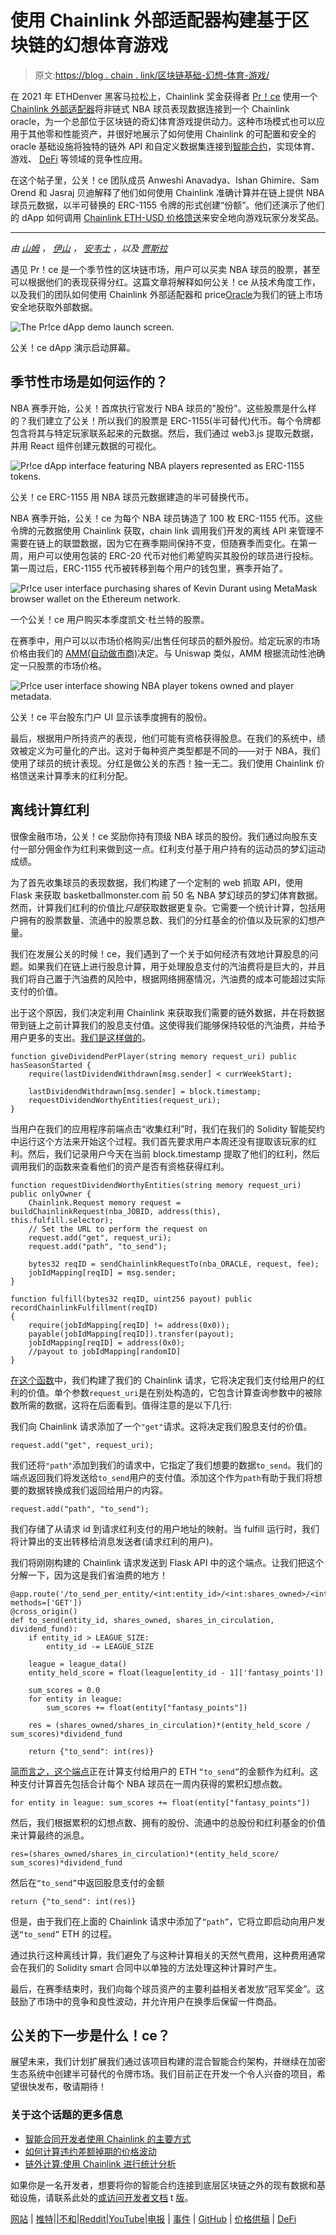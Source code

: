 # 使用 Chainlink 外部适配器构建基于区块链的幻想体育游戏

> 原文:[https://blog . chain . link/区块链基础-幻想-体育-游戏/](https://blog.chain.link/blockchain-based-fantasy-sports-game/)

在 2021 年 ETHDenver 黑客马拉松上，Chainlink 奖金获得者 [Pr！ce](https://devfolio.co/submissions/stonks-9f8d) 使用一个 [Chainlink 外部适配器](https://docs.chain.link/docs/external-adapters)将非链式 NBA 球员表现数据连接到一个 Chainlink oracle，为一个总部位于区块链的奇幻体育游戏提供动力。这种市场模式也可以应用于其他零和性能资产，并很好地展示了如何使用 Chainlink 的可配置和安全的 oracle 基础设施将独特的链外 API 和自定义数据集连接到[智能合约](https://chain.link/education/smart-contracts)，实现体育、游戏、 [DeFi](https://chain.link/education/defi) 等领域的竞争性应用。

在这个帖子里，公关！ce 团队成员 Anweshi Anavadya、Ishan Ghimire、Sam Orend 和 Jasraj 贝迪解释了他们如何使用 Chainlink 准确计算并在链上提供 NBA 球员元数据，以半可替换的 ERC-1155 令牌的形式创建“份额”。他们还演示了他们的 dApp 如何调用 [Chainlink ETH-USD 价格馈送](https://data.chain.link/eth-usd)来安全地向游戏玩家分发奖品。

* * *

*由* [*山姆*](https://www.linkedin.com/in/sam-orend/) *，* [*伊山*](https://www.linkedin.com/in/ishan-ghimire/) *，* [*安韦士*](https://www.linkedin.com/in/anweshianavadya/) *，以及* [*贾斯拉*](https://twitter.com/ret2jazzy)

遇见 Pr！ce 是一个季节性的区块链市场，用户可以买卖 NBA 球员的股票，甚至可以根据他们的表现获得分红。这篇文章将解释如何公关！ce 从技术角度工作，以及我们的团队如何使用 Chainlink 外部适配器和 price[Oracle](https://chain.link/education/blockchain-oracles)为我们的链上市场安全地获取外部数据。



![The Pr!ce dApp demo launch screen.](../Images/a2febacd5661f34875956b151c0491e7.png)

<figcaption class="wp-caption-text">公关！ce dApp 演示启动屏幕。</figcaption>



<figcaption></figcaption>



## 季节性市场是如何运作的？

NBA 赛季开始，公关！首席执行官发行 NBA 球员的"股份"。这些股票是什么样的？我们建立了公关！所以我们的股票是 ERC-1155(半可替代)代币。每个令牌都包含将其与特定玩家联系起来的元数据。然后，我们通过 web3.js 提取元数据，并用 React 组件创建元数据的可视化。



![Pr!ce dApp interface featuring NBA players represented as ERC-1155 tokens.](../Images/3723ece38d456995bf4eafe3f26d7244.png)

<figcaption class="wp-caption-text">公关！ce ERC-1155 用 NBA 球员元数据建造的半可替换代币。</figcaption>



<figcaption></figcaption>



NBA 赛季开始，公关！ce 为每个 NBA 球员铸造了 100 枚 ERC-1155 代币。这些令牌的元数据使用 Chainlink 获取，chain link 调用我们开发的离线 API 来管理不需要在链上的联盟数据，因为它在赛季期间保持不变，但随赛季而变化。在第一周，用户可以使用包装的 ERC-20 代币对他们希望购买其股份的球员进行投标。第一周过后，ERC-1155 代币被转移到每个用户的钱包里，赛季开始了。



![Pr!ce user interface purchasing shares of Kevin Durant using MetaMask browser wallet on the Ethereum network.](../Images/b2c121a1c4aef4f34f2b286a41c2e081.png)

<figcaption class="wp-caption-text">一个公关！ce 用户购买本季度凯文·杜兰特的股票。</figcaption>



<figcaption></figcaption>



在赛季中，用户可以以市场价格购买/出售任何球员的额外股份。给定玩家的市场价格由我们的 [AMM(自动做市商)](https://blog.chain.link/challenges-in-defi-how-to-bring-more-capital-and-less-risk-to-automated-market-maker-dexs/)决定。与 Uniswap 类似，AMM 根据流动性池确定一只股票的市场价格。



![Pr!ce user interface showing NBA player tokens owned and player metadata.](../Images/c10a5db90ba5d951e5b9f3795d6ca62d.png)

<figcaption class="wp-caption-text">公关！ce 平台股东门户 UI 显示该季度拥有的股份。</figcaption>



<figcaption></figcaption>



最后，根据用户所持资产的表现，他们可能有资格获得股息。在我们的系统中，绩效被定义为可量化的产出。这对于每种资产类型都是不同的——对于 NBA，我们使用了球员的统计表现。分红是做公关的东西！独一无二。我们使用 Chainlink 价格馈送来计算季末的红利分配。

## 离线计算红利

很像金融市场，公关！ce 奖励你持有顶级 NBA 球员的股份。我们通过向股东支付一部分佣金作为红利来做到这一点。红利支付基于用户持有的运动员的梦幻运动成绩。

为了首先收集球员的表现数据，我们构建了一个定制的 web 抓取 API，使用 Flask 来获取 basketballmonster.com 前 50 名 NBA 梦幻球员的梦幻体育数据。然而，计算我们红利的价值比*只是*获取数据更复杂。它需要一个统计计算，包括用户拥有的股票数量、流通中的股票总数、我们的分红基金的价值以及玩家的幻想产量。

我们在发展公关的时候！ce，我们遇到了一个关于如何经济有效地计算股息的问题。如果我们在链上进行股息计算，用于处理股息支付的汽油费将是巨大的，并且我们将自己置于汽油费的风险中，根据网络拥塞情况，汽油费的成本可能超过实际支付的价值。

出于这个原因，我们决定利用 Chainlink 来获取我们需要的链外数据，并在将数据带到链上之前计算我们的股息支付值。这使得我们能够保持较低的汽油费，并给予用户更多的支出。[我们是这样做的](https://gist.github.com/beshup/19ab2115c47a3e5de8f3a34115a8146c)。

```
function giveDividendPerPlayer(string memory request_uri) public hasSeasonStarted {
    require(lastDividendWithdrawn[msg.sender] < currWeekStart);

    lastDividendWithdrawn[msg.sender] = block.timestamp;
    requestDividendWorthyEntities(request_uri);
}
```

当用户在我们的应用程序前端点击“收集红利”时，我们在我们的 Solidity 智能契约中运行这个方法来开始这个过程。我们首先要求用户本周还没有提取该玩家的红利。然后，我们记录用户今天在当前 block.timestamp 提取了他们的红利，然后调用我们的函数来查看他们的资产是否有资格获得红利。

```
function requestDividendWorthyEntities(string memory request_uri) public onlyOwner {
    Chainlink.Request memory request = buildChainlinkRequest(nba_JOBID, address(this), this.fulfill.selector);
    // Set the URL to perform the request on
    request.add("get", request_uri);
    request.add("path", "to_send");

    bytes32 reqID = sendChainlinkRequestTo(nba_ORACLE, request, fee);
    jobIdMapping[reqID] = msg.sender;
}

function fulfill(bytes32 reqID, uint256 payout) public recordChainlinkFulfillment(reqID)
{
    require(jobIdMapping[reqID] != address(0x0));
    payable(jobIdMapping[reqID]).transfer(payout);
    jobIdMapping[reqID] = address(0x0);
    //payout to jobIdMapping[randomID]
}
```



<figcaption></figcaption>



[在这个函数](https://gist.github.com/beshup/9060296662a21449cd0e60569efd0fac)中，我们构建了我们的 Chainlink 请求，它将决定我们支付给用户的红利的价值。单个参数`request_uri`是在别处构造的，它包含计算查询参数中的被除数所需的数据，这将在后面看到。值得注意的是以下几行:

我们向 Chainlink 请求添加了一个`"get"`请求。这将决定我们股息支付的价值。

`request.add("get", request_uri);`

我们还将`"path"`添加到我们的请求中，它指定了我们想要的数据`to_send`。我们的端点返回我们将发送给`to_send`用户的支付值。添加这个作为`path`有助于我们将想要的数据转换成我们返回给用户的内容。

`request.add("path", "to_send");`

我们存储了从请求 id 到请求红利支付的用户地址的映射。当 fulfill 运行时，我们将计算出的支出转移给消息发送者(请求红利的用户)。

我们将刚刚构建的 Chainlink 请求发送到 Flask API 中的这个端点。让我们把这个分解一下，因为这是我们省油费的地方！

```
@app.route('/to_send_per_entity/<int:entity_id>/<int:shares_owned>/<int:shares_in_circulation>/<int:dividend_fund>', methods=['GET'])
@cross_origin()
def to_send(entity_id, shares_owned, shares_in_circulation, dividend_fund):
    if entity_id > LEAGUE_SIZE:
        entity_id -= LEAGUE_SIZE   

    league = league_data()
    entity_held_score = float(league[entity_id - 1]['fantasy_points'])

    sum_scores = 0.0 
    for entity in league:
        sum_scores += float(entity["fantasy_points"])

    res = (shares_owned/shares_in_circulation)*(entity_held_score / sum_scores)*dividend_fund

    return {"to_send": int(res)}
```



<figcaption></figcaption>



[简而言之，这个端点](https://gist.github.com/beshup/cf68ca20dd3de7b3989263b24a40e953)正在计算支付给用户的 ETH `“to_send”`的金额作为红利。这种支付计算首先包括合计每个 NBA 球员在一周内获得的累积幻想点数。

`for entity in league: sum_scores += float(entity["fantasy_points"])`

然后，我们根据累积的幻想点数、拥有的股份、流通中的总股份和红利基金的价值来计算最终的派息。

`res=(shares_owned/shares_in_circulation)*(entity_held_score/ sum_scores)*dividend_fund`

然后在`“to_send”`中返回股息支付的金额

`return {"to_send": int(res)}`

但是，由于我们在上面的 Chainlink 请求中添加了`“path”`，它将立即启动向用户发送`“to_send”` ETH 的过程。

通过执行这种离线计算，我们避免了与这种计算相关的天然气费用，这种费用通常会在我们的 Solidity smart 合同中以单独的方法处理这种计算时产生。

最后，在赛季结束时，我们向每个球员资产的主要利益相关者发放“冠军奖金”。这鼓励了市场中的竞争和良性波动，并允许用户在换季后保留一件商品。

## 公关的下一步是什么！ce？

展望未来，我们计划扩展我们通过该项目构建的混合智能合约架构，并继续在加密生态系统中创建半可替代的令牌市场。我们目前正在开发一个令人兴奋的项目，希望很快发布，敬请期待！

### 关于这个话题的更多信息

*   [智能合同开发者使用 Chainlink 的主要方式](https://blog.chain.link/smart-contract-api-price-random/)
*   [如何计算违约差额掉期的价格波动](https://blog.chain.link/how-to-calculate-price-volatility-for-defi-variance-swaps/)
*   [链外计算:使用 Chainlink 进行统计分析](https://blog.chain.link/off-chain-computation-statistical-analysis-with-chainlink/)

如果你是一名开发者，想要将你的智能合约连接到底层区块链之外的现有数据和基础设施，请联系此处的[或访问](https://chainlink.typeform.com/to/gEwrPO)[开发者文档](https://docs.chain.link/) t [版](https://docs.chain.link/)。

[网站](https://chain.link/) | [推特](https://twitter.com/chainlink)|[|](https://www.reddit.com/r/Chainlink/)[不和](https://discordapp.com/invite/aSK4zew)|[Reddit](https://www.reddit.com/r/Chainlink/)|[YouTube](https://www.youtube.com/channel/UCnjkrlqaWEBSnKZQ71gdyFA)|[电报](https://t.me/chainlinkofficial) | [事件](https://blog.chain.link/tag/events/) | [GitHub](https://github.com/smartcontractkit/chainlink) | [价格供稿](https://feeds.chain.link/) | [DeFi](https://defi.chain.link/)